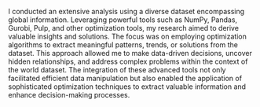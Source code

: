 I conducted an extensive analysis using a diverse dataset encompassing global information. Leveraging powerful tools such as NumPy, Pandas, Gurobi, Pulp, and other optimization tools, my research aimed to derive valuable insights and solutions. The focus was on employing optimization algorithms to extract meaningful patterns, trends, or solutions from the dataset. This approach allowed me to make data-driven decisions, uncover hidden relationships, and address complex problems within the context of the world dataset. The integration of these advanced tools not only facilitated efficient data manipulation but also enabled the application of sophisticated optimization techniques to extract valuable information and enhance decision-making processes.
